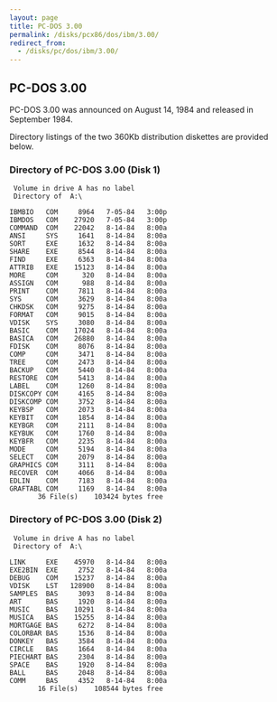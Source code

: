```yaml
---
layout: page
title: PC-DOS 3.00
permalink: /disks/pcx86/dos/ibm/3.00/
redirect_from:
  - /disks/pc/dos/ibm/3.00/
---
```


PC-DOS 3.00
---

PC-DOS 3.00 was announced on August 14, 1984 and released in September 1984.

Directory listings of the two 360Kb distribution diskettes are provided below.

### Directory of PC-DOS 3.00 (Disk 1)

	 Volume in drive A has no label
	 Directory of  A:\
	
	IBMBIO   COM     8964   7-05-84   3:00p
	IBMDOS   COM    27920   7-05-84   3:00p
	COMMAND  COM    22042   8-14-84   8:00a
	ANSI     SYS     1641   8-14-84   8:00a
	SORT     EXE     1632   8-14-84   8:00a
	SHARE    EXE     8544   8-14-84   8:00a
	FIND     EXE     6363   8-14-84   8:00a
	ATTRIB   EXE    15123   8-14-84   8:00a
	MORE     COM      320   8-14-84   8:00a
	ASSIGN   COM      988   8-14-84   8:00a
	PRINT    COM     7811   8-14-84   8:00a
	SYS      COM     3629   8-14-84   8:00a
	CHKDSK   COM     9275   8-14-84   8:00a
	FORMAT   COM     9015   8-14-84   8:00a
	VDISK    SYS     3080   8-14-84   8:00a
	BASIC    COM    17024   8-14-84   8:00a
	BASICA   COM    26880   8-14-84   8:00a
	FDISK    COM     8076   8-14-84   8:00a
	COMP     COM     3471   8-14-84   8:00a
	TREE     COM     2473   8-14-84   8:00a
	BACKUP   COM     5440   8-14-84   8:00a
	RESTORE  COM     5413   8-14-84   8:00a
	LABEL    COM     1260   8-14-84   8:00a
	DISKCOPY COM     4165   8-14-84   8:00a
	DISKCOMP COM     3752   8-14-84   8:00a
	KEYBSP   COM     2073   8-14-84   8:00a
	KEYBIT   COM     1854   8-14-84   8:00a
	KEYBGR   COM     2111   8-14-84   8:00a
	KEYBUK   COM     1760   8-14-84   8:00a
	KEYBFR   COM     2235   8-14-84   8:00a
	MODE     COM     5194   8-14-84   8:00a
	SELECT   COM     2079   8-14-84   8:00a
	GRAPHICS COM     3111   8-14-84   8:00a
	RECOVER  COM     4066   8-14-84   8:00a
	EDLIN    COM     7183   8-14-84   8:00a
	GRAFTABL COM     1169   8-14-84   8:00a
	       36 File(s)    103424 bytes free

### Directory of PC-DOS 3.00 (Disk 2)

	 Volume in drive A has no label
	 Directory of  A:\
	
	LINK     EXE    45970   8-14-84   8:00a
	EXE2BIN  EXE     2752   8-14-84   8:00a
	DEBUG    COM    15237   8-14-84   8:00a
	VDISK    LST   128900   8-14-84   8:00a
	SAMPLES  BAS     3093   8-14-84   8:00a
	ART      BAS     1920   8-14-84   8:00a
	MUSIC    BAS    10291   8-14-84   8:00a
	MUSICA   BAS    15255   8-14-84   8:00a
	MORTGAGE BAS     6272   8-14-84   8:00a
	COLORBAR BAS     1536   8-14-84   8:00a
	DONKEY   BAS     3584   8-14-84   8:00a
	CIRCLE   BAS     1664   8-14-84   8:00a
	PIECHART BAS     2304   8-14-84   8:00a
	SPACE    BAS     1920   8-14-84   8:00a
	BALL     BAS     2048   8-14-84   8:00a
	COMM     BAS     4352   8-14-84   8:00a
	       16 File(s)    108544 bytes free
